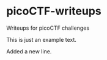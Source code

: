 # picoCTF-writeups
Writeups for picoCTF challenges

This is just an example text.

Added a new line.
